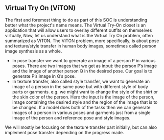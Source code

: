 ## Virtual Try On (ViTON)

The first and foremost thing to do as part of this SOC is understanding better what the project's name means. The Virtual Try-On closet is an application that will allow users to overlay different outfits on themselves virtually,
Now, let us understand what is the Virtual Try On problem, often summarized as ViTON. The ViTON problem, more specifically, is about pose and texture/style transfer in human body images, sometimes called person image synthesis as a whole.

- In pose transfer we want to generate an image of a person P in various poses. There are two images that we get as input: the person P’s image and the image of another person Q in the desired pose. Our goal is to generate P’s image in Q’s pose.
- In texture transfer, also called style transfer, we want to generate an image of a person in the same pose but with different style of body parts or garments. e.g. we might want to change the style of the shirt or the skin color of the person. Here the input is the image of the person, image containing the desired style and the region of the image that is to be changed.
If a model does both of the tasks then we can generate images of a person in various poses and garments just from a single image of the person and reference pose and style images.

We will mostly be focusing on the texture transfer part initially, but can also implement pose transfer depending on the progress made.

